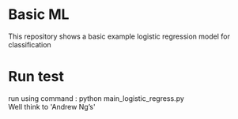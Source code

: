 # Basic ML
This repository shows a basic example logistic regression model for classification <br/>
# Run test
run using command : python main_logistic_regress.py <br/>
Well think to 'Andrew Ng’s' 
